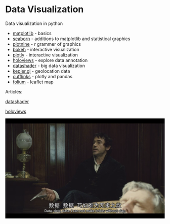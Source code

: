 # Data Visualization 

Data visualization in python

- [matplotlib](https://github.com/matplotlib/matplotlib) - basics
- [seaborn](https://github.com/mwaskom/seaborn) - additions to matplotlib and statistical graphics
- [plotnine](https://github.com/has2k1/plotnine) - r grammer of graphics
- [bokeh](https://github.com/bokeh/bokeh) - interactive visualization
- [plotly](https://github.com/plotly/plotly.py) - interactive visualization
- [holoviews](https://github.com/holoviz/holoviews) - explore data annotation
- [datashader](https://github.com/holoviz/datashader) - big data visualization
- [kepler.gl](https://github.com/keplergl/kepler.gl) - geolocation data 
- [cufflinks](https://github.com/santosjorge/cufflinks) - plotly and pandas
- [folium](https://github.com/python-visualization/folium) - leaflet map 

Articles: 

[datashader](https://towardsdatascience.com/large-scale-visualizations-and-mapping-with-datashader-d465f5c47fb5)

[holoviews](https://towardsdatascience.com/advanced-data-visualization-with-holoviews-e7263ad202e)

![data](https://github.com/boyuan-li/BL-data-visualization/blob/master/photos/4.png)
